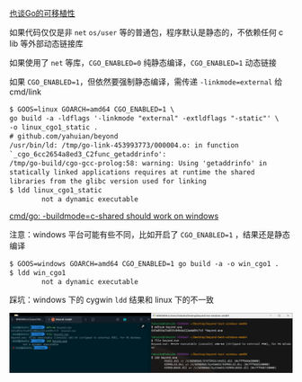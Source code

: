 [也谈Go的可移植性](https://tonybai.com/2017/06/27/an-intro-about-go-portability/)

如果代码仅仅是非 ``net`` ``os/user`` 等的普通包，程序默认是静态的，不依赖任何 c lib 等外部动态链接库

如果使用了 ``net`` 等库，``CGO_ENABLED=0`` 纯静态编译，``CGO_ENABLED=1`` 动态链接

如果 ``CGO_ENABLED=1``，但依然要强制静态编译，需传递 ``-linkmode=external`` 给 cmd/link

```shell
$ GOOS=linux GOARCH=amd64 CGO_ENABLED=1 \
go build -a -ldflags '-linkmode "external" -extldflags "-static"' \
-o linux_cgo1_static .
# github.com/yahuian/beyond
/usr/bin/ld: /tmp/go-link-453993773/000004.o: in function `_cgo_6cc2654a8ed3_C2func_getaddrinfo':
/tmp/go-build/cgo-gcc-prolog:58: warning: Using 'getaddrinfo' in statically linked applications requires at runtime the shared libraries from the glibc version used for linking
$ ldd linux_cgo1_static
        not a dynamic executable
```

[cmd/go: -buildmode=c-shared should work on windows](https://github.com/golang/go/issues/11058)

注意：windows 平台可能有些不同，比如开启了 ``CGO_ENABLED=1`` ，结果还是静态编译

```shell
$ GOOS=windows GOARCH=amd64 CGO_ENABLED=1 go build -a -o win_cgo1 .
$ ldd win_cgo1
        not a dynamic executable
```

踩坑：windows 下的 cygwin ``ldd`` 结果和 linux 下的不一致

![image-20220819152059887](image/image-20220819152059887.png)
